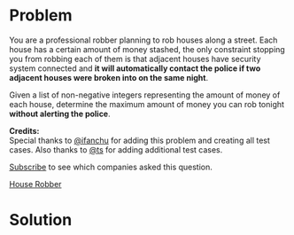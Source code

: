 
# Problem

You are a professional robber planning to rob houses along a street. Each
house has a certain amount of money stashed, the only constraint stopping you
from robbing each of them is that adjacent houses have security system
connected and **it will automatically contact the police if two adjacent
houses were broken into on the same night**.

Given a list of non-negative integers representing the amount of money of each
house, determine the maximum amount of money you can rob tonight **without
alerting the police**.

**Credits:**  
Special thanks to [@ifanchu](https://oj.leetcode.com/discuss/user/ifanchu) for
adding this problem and creating all test cases. Also thanks to
[@ts](https://oj.leetcode.com/discuss/user/ts) for adding additional test
cases.

[Subscribe](/subscribe/) to see which companies asked this question.



[House Robber](https://leetcode.com/problems/house-robber)

# Solution



